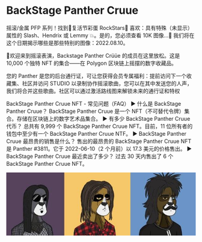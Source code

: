 # BackStage Panther Cruue

摇滚/金属 PFP 系列！找到🥚复活节彩蛋 RockStars🤘 喜欢：具有特殊（未显示）属性的 Slash、Hendrix 或 Lemmy 💥。是的，您必须查看 10K 图像...👀 我们将在这个日期揭示哪些是那些特别的图像：2022.08.10。

🤙欢迎来到摇滚表演，Backstage Panther Crüüe 的成员在这里放松。这是 10,000 个独特 NFT 的集合——在 Polygon 区块链上摇摆的数字收藏品。

您的 Panther 是您的后台通行证，可让您获得会员专属福利：提前访问下一个收藏集、社区并访问 STUDIO 以录制协作摇滚歌曲，您可以在其中发送您的人声，我们将合并这些歌曲。社区可以通过激活路线图来解锁未来的通行证和特权

BackStage Panther Cruue NFT - 常见问题（FAQ）
▶ 什么是 BackStage Panther Cruue？
BackStage Panther Cruue 是一个 NFT（不可替代令牌）集合。存储在区块链上的数字艺术品集合。
▶ 有多少 BackStage Panther Cruue 代币？
总共有 9,999 个 BackStage Panther Cruue NFT。目前，11 位所有者的钱包中至少有一个 BackStage Panther Cruue NTF。
▶ BackStage Panther Cruue 最昂贵的销售是什么？
售出的最昂贵的 BackStage Panther Cruue NFT 是 Panther #3811。它于 2022-06-10（2 个月前）以 17.3 美元的价格售出。
▶ BackStage Panther Cruue 最近卖出了多少？
过去 30 天内售出了 6 个 BackStage Panther Cruue NFT。

![600x200](600x200.jpg)
